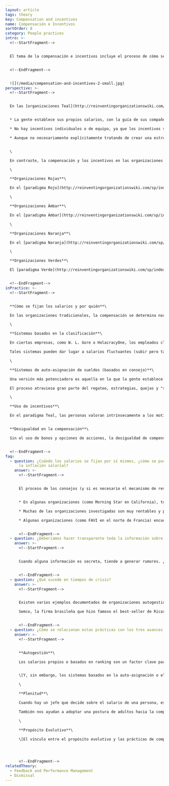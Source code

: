 ```yaml
---
layout: article
tags: theory
key: Compensation and incentives
name: Compensación e Incentivos
sortOrder: 8
category: People practices
intro: >-
  <!--StartFragment-->


  El tema de la compensación e incentivos incluye el proceso de cómo se fijan los salarios y por quién, los tipos de incentivos que se utilizan, y la cuestión de la desigualdad de compensación.


  <!--EndFragment-->


  ![](/media/compensation-and-incentives-2-small.jpg)
perspective: >-
  <!--StartFragment-->


  En las [organizaciones Teal](http://reinventingorganizationswiki.com/sp/index.php?title=El_Paradigma_Teal_y_las_organizaciones "El Paradigma Teal y las organizaciones"), la compensación se determina no sólo de manera diferente, sino que asume una naturaleza y un nivel de importancia fundamentalmente diferentes. Típicamente estas organizaciones exhiben las siguientes características generales con respecto a la compensación:


  * La gente establece sus propios salarios, con la guía de sus compañeros.

  * No hay incentivos individuales o de equipo, ya que los incentivos son vistos para distraer a la gente de su motivación interna, y para sesgar comportamientos.

  * Aunque no necesariamente explícitamente tratando de crear una estructura de remuneración igualitaria, parece que en estas organizaciones, las personas se esfuerzan por reducir las disparidades salariales a veces extremas presenciadas en muchos sectores hoy en día. Un enfoque especial es asegurar que los más bajos pagados hacen lo suficiente para satisfacer las necesidades básicas.


  \

  En contraste, la compensación y los incentivos en las organizaciones de etapas anteriores pueden resumirse de la siguiente manera:\

  \

  **Organizaciones Rojas**\

  En el [paradigma Rojo](http://reinventingorganizationswiki.com/sp/index.php?title=El_paradigma_Rojo_y_las_Organizaciones "El paradigma Rojo y las Organizaciones"), la prerrogativa del jefe es libremente, por capricho, decidir aumentar o reducir la paga. No existen procesos formales para negociar sobre salarios, ni procesos formales de incentivos documentados.\

  \

  **Organizaciones Ámbar**\

  En el [paradigma Ámbar](http://reinventingorganizationswiki.com/sp/index.php?title=El_Paradigma_%C3%81mbar_y_las_Organizaciones "El Paradigma Ámbar y las Organizaciones"), la compensación es generalmente fijada y determinada por el nivel de una persona en la jerarquía (u otro marcador de estado fijo, como el tipo de título universitario de la persona). No hay negociaciones salariales individuales, no hay incentivos. Es "mismo trabajo, mismo sueldo".\

  \

  **Organizaciones Naranja**\

  En el [paradigma Naranja](http://reinventingorganizationswiki.com/sp/index.php?title=El_Paradigma_Naranja_y_las_Organizaciones "El Paradigma Naranja y las Organizaciones"), hay una negociación individual del salario base, y la gente generalmente cae en bandas salariales. Un jefe tiene cierta libertad para aumentar la paga de alguien dentro de esa banda de sueldos. La organización Naranja cree firmemente en objetivos e incentivos individuales. Si la gente llega a objetivos predeterminados (que idealmente pertenecen a un sistema en cascada de objetivos o presupuesto que se acumula hasta la creación fuerte de valor para los accionistas), recibirán un bono robusto. Se consideran perfectamente aceptables las fuertes diferencias de remuneración entre los asalariados superiores y los inferiores, ya que reflejan los méritos y las contribuciones de las personas.\

  \

  **Organizaciones Verdes**\

  El [paradigma Verde](http://reinventingorganizationswiki.com/sp/index.php?title=El_Paradigma_Verde_y_las_Organizaciones "El Paradigma Verde y las Organizaciones") cree tanto en la cooperación como en la competencia; Los incentivos individuales comienzan a dar paso a los bonos de equipo. Se hacen intentos para reducir la diferencia entre los salarios más altos y más bajos en el lugar de trabajo, por ejemplo, a través de un múltiplo máximo entre el salario del CEO y el salario medio (o más bajo) de la organización.


  <!--EndFragment-->
inPractice: >-
  <!--StartFragment-->


  **Cómo se fijan los salarios y por quién**\

  En las organizaciones tradicionales, la compensación se determina normalmente de acuerdo con la jerarquía organizacional. Generalmente, un jefe puede decidir sobre un aumento de sueldo para sus subordinados, a menudo sujeto a las directrices o aprobación de HR (o institucionales). En las organizaciones autogestionadas, en ausencia de jefes, el proceso para determinar los salarios y otros tipos de compensación debe ser reinventado usando el poder de la entrada de los pares. Parece que hay dos grandes categorías de sistemas: sistemas basados en el ranking y sistemas basados en el asesoramiento (self-set). \[Ambos pueden ser usados dentro de sistemas jerárquicos también. No dependen de las estructuras de autogestión.]\

  \

  **Sistemas basados en la clasificación**\

  En ciertas empresas, como W. L. Gore o HolacracyOne, los empleados clasifican o evalúan las contribuciones de los compañeros con los que trabajan más estrechamente. Sobre la base de esta entrada, las personas se asignan a diferentes bandas de sueldos - por lo general por un algoritmo o un comité elegido. Las personas que se ven como contribuyendo más se encontrarán en las bandas más altas que ganan salarios más grandes; Los colegas más jóvenes y menos experimentados gravitan naturalmente hacia bandas con salarios más bajos. El proceso es simple y fácil de entender y generalmente se considera justo. Cuando no es sólo una persona (el jefe), pero muchos de los colegas de una persona que informa al proceso, el salario resultante es probable que sea un reflejo más justo de la contribución de esa persona.\

  Tales sistemas pueden dar lugar a salarios fluctuantes (subir pero también hacia abajo) a lo largo de los años, dependiendo de la contribución de la gente. En muchos países, las leyes laborales impiden que los salarios bajen, lo que requiere adaptaciones a este método. Por ejemplo, el sistema sólo podría utilizarse para determinar qué colegas deberían recibir un aumento de sueldo. Alternativamente, un sistema se puede diseñar usando un sueldo fijo bajo, y permitir las fluctuaciones a través de bonos individuales que pueden subir o bajar.\

  \

  **Sistemas de auto-asignación de sueldos (basados en consejo)**\

  Una versión más potenciadora es aquella en la que la gente establece sus propios salarios, calibrados por el proceso de los consejos de sus compañeros. En este caso, por lo general una vez al año, las personas proponen qué aumento de sueldo creen que es apropiado para ellos mismos, y las justificaciones de su propuesta. Este aporte es revisado por un número de compañeros (por ejemplo, en un grupo de consejo de sueldo elegido) que dan asesoramiento individual sobre esa propuesta, basado en una calibración entre colegas. Las personas pueden elegir seguir el consejo que recibieron o no, y su elección se hace pública. Si así lo desea, el grupo de asesoría salarial puede decidir declarar un conflicto e invocar el mecanismo de resolución de conflictos.\

  El proceso atraviesa gran parte del regateo, estrategias, quejas y "succión" que sucede cuando los sueldos son fijados por el jefe. Si la gente no está contenta con su salario, simplemente puede aumentarla. Y enfrentarán las consecuencias de sus elecciones, si deciden colocarse demasiado lejos del consejo de sus compañeros.\

  \

  **Uso de incentivos**\

  En el paradigma Teal, las personas valoran intrínsecamente a los motivadores extrínsecos. Una vez que la gente gana el dinero suficiente para cubrir sus necesidades básicas, lo que más importa es que el trabajo sea significativo y que puedan expresar sus talentos y vocaciones en el trabajo. En el libro Drive, Daniel Pink concluye de una gran cantidad de investigación sobre el tema de que en la compleja configuración de trabajo actual, los incentivos son en su mayoría contraproducentes, reduciendo en lugar de mejorar el rendimiento de las personas. La consecuencia es que las organizaciones Teal generalmente operan sin incentivos financieros explícitos a nivel individual y de equipo. Nadie, ni siquiera las personas de ventas, tiene objetivos o incentivos y rara vez hay bonos individuales o opciones sobre acciones. En cambio, al final de los años muy provechosos, parte de la ganancia será compartida con todos los empleados (en algunos casos todos reciben el mismo porcentaje fijo del salario base, en otros todos reciben la misma cantidad fija). Véase también [Propiedad](http://reinventingorganizationswiki.com/sp/index.php?title=La_Propiedad "La Propiedad").


  **Desigualdad en la compensación**\

  Sin el uso de bonos y opciones de acciones, la desigualdad de compensación se reduce automáticamente, ya que gran parte de las desigualdades salariales en las compañías Fortune 500 de hoy provienen de los bonos a menudo extravagantes de CEO y opciones sobre acciones. Algunas organizaciones también se esfuerzan conscientemente por limitar la desigualdad en el salario base. Algunas organizaciones, como AES y FAVI, han reemplazado los salarios por hora con salarios mensuales para los operadores de taller, borrando la distinción entre trabajadores de color azul y cuello blanco. Todo el mundo es compensado con los mismos principios.


  <!--EndFragment-->
faq:
  - question: ¿Cuándo los salarios se fijan por sí mismos, ¿cómo se puede prevenir
      la inflación salarial?
    answer: >-
      <!--StartFragment-->


      El proceso de los consejos (y si es necesario el mecanismo de resolución de conflictos) generalmente impide que una persona obtenga un aumento que sería desproporcionadamente alto. Pero uno podría entonces preguntarse "¿qué impide una especie de colusión (incluso inconsciente) por la que todos se conceden grandes aumentos, inflando así la nómina completa de la organización en un grado en el que podría perjudicar a los accionistas o incluso el propósito de las organizaciones? Esto no parece ser un problema con las organizaciones pioneras que usan el pago auto-establecido. Aquí está como ellas lo resuelven.


      * En algunas organizaciones (como Morning Star en California), todo el mundo necesita comparar sus salarios con una tasa de mercado. Establecen una regla general, por ejemplo, que los salarios no deben ser superiores al 110% del promedio de la industria. Ellos podrían apoyar esto con los argumentos de que si los salarios son demasiado altos, esto permite menos inversión y desarrollo futuro, hace que la organización sea menos capaz de lograr su propósito o sea injusta para los accionistas.

      * Muchas de las organizaciones investigadas son muy rentables y pagan mucho en la participación en los beneficios (los trabajadores de FAVI suelen hacer el equivalente a 17 o 18 meses de salario de esta manera). La idea, por lo tanto, es mantener la compensación en línea con la industria, y cuando los beneficios permiten, complementar el salario con la participación en los beneficios. Esto reduce el incentivo para tratar de aumentar el salario base, sabiendo también que en los malos tiempos, los empleos son más seguros si los sueldos base no se inflan.

      * Algunas organizaciones (como FAVI en el norte de Francia) encuentran útil tener una regla simple para la organización en general: Los ingresos deben dividirse en X% para los salarios, Y% para los costos de materiales, Z% para las inversiones para que una saludable P% del beneficio permanece. Todo el mundo parece aceptar esta regla como buen sentido común. Esta es la base de lo que se puede compartir en la participación en los beneficios. Si es necesario, el grupo de asesoría salarial podría compartir estos parámetros con todos, por ejemplo en años con baja rentabilidad.


      <!--EndFragment-->
  - question: ¿Deberíamos hacer transparente toda la información sobre los salarios?
    answer: >-
      <!--StartFragment-->


      Cuando alguna información es secreta, tiende a generar rumores. ¿Por qué razón se haría la información salarial en secreto? Probablemente debido a la idea de que algunas personas estarían sorprendidas por parte de la información y afirmar que la distribución del salario no es justa. Desde la perspectiva Teal, tales discusiones no deben ser temidas y evitadas, pero pueden dirigirse de manera productiva. Pueden ayudar a traer a la luz problemas tácitos y quejas ocultas. Pueden ayudar a las personas a crecer como parte del proceso, al tratar con sus relaciones mutuas y con el dinero. Y tal vez, de hecho, para corregir algunas situaciones obviamente injustas que podrían haber caído en el tiempo. Por esta razón, muchas organizaciones optan por hacer la información totalmente pública. (El fabricante de aplicaciones de medios de comunicación social Buffer incluso publica el salario de todos en línea). Algunas organizaciones, como la empresa de procesamiento de tomates Morning Star, han optado por hacer que los porcentajes de aumento salarial sean públicos dentro de la organización, pero no el salario base. Podría ser un paso intermedio hacia la plena transparencia de una organización.


      <!--EndFragment-->
  - question: ¿Qué sucede en tiempos de crisis?
    answer: >-
      <!--StartFragment-->


      Existen varios ejemplos documentados de organizaciones autogestionadas en las que los colegas han decidido voluntariamente reducir temporalmente sus salarios para hacer frente a un descenso, para evitar tener que despedir personal. En las organizaciones autogestionadas, toda la información [tiende a ser pública](http://reinventingorganizationswiki.com/sp/index.php?title=Flujo_de_la_Informaci%C3%B3n "Flujo de la Información") y generalmente hay un alto nivel de madurez y alfabetización cuando se trata de asuntos financieros. En una organización tradicional, cuando los ingresos son bajos y la organización se enfrenta a grandes pérdidas, los planes a menudo se hacen secretamente dentro de HR para los despidos. En las organizaciones autogestionadas, todos ven la tormenta. Alguien, en algún momento, llama a todos (o en una gran organización, puede invitar a una sección transversal de la organización) a una reunión para decir: ¿qué hacemos? Del grupo surgen soluciones que, en muchos casos, simplemente se reducen a que todos acuerden una reducción temporal de salarios (con los salarios más altos, a menudo, con un recorte de porcentaje más alto).\

      Semco, la firma brasileña que hizo famoso el best-seller de Ricardo Semler, *Maverick*, ha puesto en marcha un "programa de riesgo voluntario" para institucionalizar tales reducciones salariales para proteger la organización en tiempos de crisis (a los que Brasil ha estado expuesto en las últimas décadas). A los empleados se les ofrece la opción de un programa de salario de riesgo. Toman un recorte salarial del 25 por ciento y luego reciben un suplemento elevando su compensación al 125 por ciento si la compañía tiene un buen año. Si la empresa hace mal, sólo reciben el 75 por ciento de su salario. Como los buenos años superan a los malos, el acuerdo es favorable para los empleados dispuestos a asumir un riesgo.


      <!--EndFragment-->
  - question: ¿Cómo se relacionan estas prácticas con los tres avances Teal?
    answer: >-
      <!--StartFragment-->


      **Autogestión**\

      Los salarios propios o basados en ranking son un factor clave para la autogestión: en las estructuras jerárquicas tradicionales, los jefes deciden sobre los aumentos salariales y los bonos de sus subordinados; En los sistemas de autogestión, es necesario actualizar a los mecanismos de compensación basados en los pares.


      \[Y, sin embargo, los sistemas basados en la auto-asignación o el ranking también pueden ser implementados dentro de las estructuras jerárquicas tradicionales. Puede ser un paso hacia la sustitución final de la jerarquía por la autogestión. Dentro de una organización donde la autogestión completa no está en las cartas (por ejemplo, si la junta directiva no acepta que la organización deje ir una estructura de pirámide), también puede ser un paso importante para sacar algo de energía de La relación subordinada del jefe y crear más un espíritu de colaboración basado en el equipo.]\

      \

      **Plenitud**\

      Cuando hay un jefe que decide sobre el salario de una persona, es tentador querer complacer a esa persona, conformarse a sus expectativas, no hablar la verdad. Cuando no se trata de una sola persona, sino de un gran número de colegas con los que se trabaja para calibrar el aumento de sueldo, la mayoría de la gente se relaja naturalmente para mostrarse más veraz. De esta manera, los mecanismos de compensación basados en la auto-asignación o la clasificación ayudan a los colegas a mostrarse más fácilmente desde un lugar de plenitud.\

      También nos ayudan a adoptar una postura de adultos hacia la compensación. Tradicional relación jefe-subordinado tienden a empujar a los empleados a comportarse como niños y jefes como los padres. Los sistemas de compensación basados en la autoevaluación también eliminan casi instantáneamente la mayoría de las estrategias, regateos y reclamaciones en torno a la compensación, y todo el mundo se ve obligado a adoptar una postura de adulto a adulto.\

      \

      **Propósito Evolutivo**\

      \[El vínculo entre el propósito evolutivo y las prácticas de compensación puede aparecer en tiempos de crisis. Existen varios casos documentados de autogestión donde los trabajadores, en una grave recesión, eligen voluntariamente reducir sus compensaciones temporalmente para evitar despidos. En las organizaciones autogestionadas, los colegas suelen tener a menudo un alto nivel de conocimiento financiero y madurez, y eligen contribuir para salvar a sus compañeros de trabajo y mantener la capacidad de las organizaciones para perseguir su propósito con todas sus habilidades y recursos. Basado en la premisa de que los individuos están motivados principalmente, después de alcanzar las necesidades básicas, por factores intrínsecos tales como la búsqueda del propósito. Por lo tanto, tienden a no mostrar la primacía de la compensación, incluyendo incentivos añadidos, típicos en Naranja o incluso en Verde.]




      <!--EndFragment-->
relatedTheory:
  - Feedback and Performance Management
  - Dismissal
---
```

